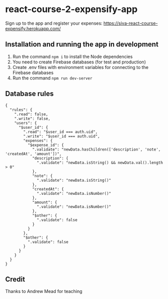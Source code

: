 # react-course-2-expensify-app

Sign up to the app and register your expenses:
https://siva-react-course-expensify.herokuapp.com/

## Installation and running the app in development
1. Run the command `npm i` to install the Node dependencies
2. You need to create Firebase databases (for test and production)
3. Create .env files with environment variables for connecting to the Firebase databases
3. Run the command `npm run dev-server`

## Database rules
```
{
  "rules": {
    ".read": false,
    ".write": false,
    "users": {
      "$user_id": {
        ".read": "$user_id === auth.uid",
        ".write": "$user_id === auth.uid",
        "expenses": {
          "$expense_id": {
            ".validate": "newData.hasChildren(['description', 'note', 'createdAt', 'amount'])",
            "description": {
              ".validate": "newData.isString() && newData.val().length > 0"
            },
            "note": {
              ".validate": "newData.isString()"
            },
            "createdAt": {
              ".validate": "newData.isNumber()"
            },
            "amount": {
              ".validate": "newData.isNumber()"
            },
            "$other": {
              ".validate": false
            }
          }
        },
        "$other": {
          ".validate": false
        }
      }
    }
  }
}
```

## Credit
Thanks to Andrew Mead for teaching
